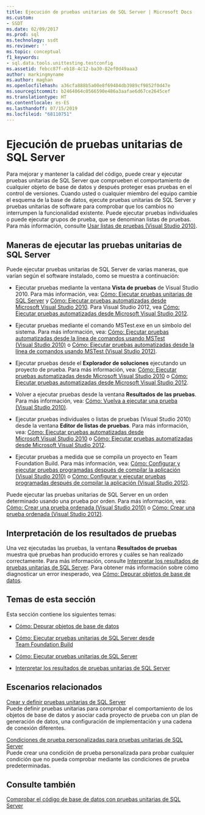 ```yaml
---
title: Ejecución de pruebas unitarias de SQL Server | Microsoft Docs
ms.custom:
- SSDT
ms.date: 02/09/2017
ms.prod: sql
ms.technology: ssdt
ms.reviewer: ''
ms.topic: conceptual
f1_keywords:
- sql.data.tools.unittesting.testconfig
ms.assetid: febcc87f-eb18-4c12-ba30-82ef0d49aaa3
author: markingmyname
ms.author: maghan
ms.openlocfilehash: a36cfa888b5a00e8f69404db3989cf9852f0d47e
ms.sourcegitcommit: b2464064c0566590e486a3aafae6d67ce2645cef
ms.translationtype: HT
ms.contentlocale: es-ES
ms.lasthandoff: 07/15/2019
ms.locfileid: "68110751"
---
```

# <a name="running-sql-server-unit-tests"></a>Ejecución de pruebas unitarias de SQL Server
Para mejorar y mantener la calidad del código, puede crear y ejecutar pruebas unitarias de SQL Server que comprueben el comportamiento de cualquier objeto de base de datos y después proteger esas pruebas en el control de versiones. Cuando usted o cualquier miembro del equipo cambie el esquema de la base de datos, ejecute pruebas unitarias de SQL Server y pruebas unitarias de software para comprobar que los cambios no interrumpen la funcionalidad existente. Puede ejecutar pruebas individuales o puede ejecutar grupos de prueba, que se denominan listas de pruebas. Para más información, consulte [Usar listas de pruebas (Visual Studio 2010)](https://msdn.microsoft.com/library/ms182461(VS.100).aspx).  
  
## <a name="ways-to-run-sql-server-unit-tests"></a>Maneras de ejecutar las pruebas unitarias de SQL Server  
Puede ejecutar pruebas unitarias de SQL Server de varias maneras, que varían según el software instalado, como se muestra a continuación:  
  
-   Ejecutar pruebas mediante la ventana **Vista de pruebas** de Visual Studio 2010. Para más información, vea: [Cómo: Ejecutar pruebas unitarias de SQL Server](../ssdt/how-to-run-sql-server-unit-tests.md) y [Cómo: Ejecutar pruebas automatizadas desde Microsoft Visual Studio 2010](https://msdn.microsoft.com/library/ms182470(VS.100).aspx). Para Visual Studio 2012, vea [Cómo: Ejecutar pruebas automatizadas desde Microsoft Visual Studio 2012](https://msdn.microsoft.com/library/ms182470.aspx).  
  
-   Ejecutar pruebas mediante el comando MSTest.exe en un símbolo del sistema. Para más información, vea: [Cómo: Ejecutar pruebas automatizadas desde la línea de comandos usando MSTest (Visual Studio 2010)](https://msdn.microsoft.com/library/ms182487(VS.100).aspx) o [Cómo: Ejecutar pruebas automatizadas desde la línea de comandos usando MSTest (Visual Studio 2012)](https://msdn.microsoft.com/library/ms182487.aspx).  
  
-   Ejecutar pruebas desde el **Explorador de soluciones** ejecutando un proyecto de prueba. Para más información, vea: [Cómo: Ejecutar pruebas automatizadas desde Microsoft Visual Studio 2010](https://msdn.microsoft.com/library/ms182470(VS.100).aspx) o [Cómo: Ejecutar pruebas automatizadas desde Microsoft Visual Studio 2012](https://msdn.microsoft.com/library/ms182470.aspx).  
  
-   Volver a ejecutar pruebas desde la ventana **Resultados de las pruebas**. Para más información, vea: [Cómo: Vuelva a ejecutar una prueba (Visual Studio 2010)](https://msdn.microsoft.com/library/ms182472(VS.100).aspx).  
  
-   Ejecutar pruebas individuales o listas de pruebas (Visual Studio 2010) desde la ventana **Editor de listas de pruebas**. Para más información, vea: [Cómo: Ejecutar pruebas automatizadas desde Microsoft Visual Studio 2010](https://msdn.microsoft.com/library/ms182470(VS.100).aspx) o [Cómo: Ejecutar pruebas automatizadas desde Microsoft Visual Studio 2012](https://msdn.microsoft.com/library/ms182470.aspx).  
  
-   Ejecutar pruebas a medida que se compila un proyecto en Team Foundation Build. Para más información, vea: [Cómo: Configurar y ejecutar pruebas programadas después de compilar la aplicación (Visual Studio 2010)](https://msdn.microsoft.com/library/ms182465(VS.100).aspx) o [Cómo: Configurar y ejecutar pruebas programadas después de compilar la aplicación (Visual Studio 2012)](https://msdn.microsoft.com/library/ms182465.aspx).  
  
Puede ejecutar las pruebas unitarias de SQL Server en un orden determinado usando una prueba por orden. Para más información, vea: [Cómo: Crear una prueba ordenada (Visual Studio 2010)](https://msdn.microsoft.com/library/ms182631(VS.100).aspx) o [Cómo: Crear una prueba ordenada (Visual Studio 2012)](https://msdn.microsoft.com/library/ms182631.aspx).  
  
## <a name="interpreting-tests-results"></a>Interpretación de los resultados de pruebas  
Una vez ejecutadas las pruebas, la ventana **Resultados de pruebas** muestra qué pruebas han producido errores y cuáles se han realizado correctamente. Para más información, consulte [Interpretar los resultados de pruebas unitarias de SQL Server](../ssdt/interpreting-sql-server-unit-test-results.md). Para obtener más información sobre cómo diagnosticar un error inesperado, vea [Cómo: Depurar objetos de base de datos](../ssdt/how-to-debug-database-objects.md).  
  
## <a name="topics-in-this-section"></a>Temas de esta sección  
Esta sección contiene los siguientes temas:  
  
-   [Cómo: Depurar objetos de base de datos](../ssdt/how-to-debug-database-objects.md)  
  
-   [Cómo: Ejecutar pruebas unitarias de SQL Server desde Team Foundation Build](../ssdt/how-to-run-sql-server-unit-tests-from-team-foundation-build.md)  
  
-   [Cómo: Ejecutar pruebas unitarias de SQL Server](../ssdt/how-to-run-sql-server-unit-tests.md)  
  
-   [Interpretar los resultados de pruebas unitarias de SQL Server](../ssdt/interpreting-sql-server-unit-test-results.md)  
  
## <a name="related-scenarios"></a>Escenarios relacionados  
[Crear y definir pruebas unitarias de SQL Server](../ssdt/creating-and-defining-sql-server-unit-tests.md)  
Puede definir pruebas unitarias para comprobar el comportamiento de los objetos de base de datos y asociar cada proyecto de prueba con un plan de generación de datos, una configuración de implementación y una cadena de conexión diferentes.  
  
[Condiciones de prueba personalizadas para pruebas unitarias de SQL Server](../ssdt/custom-test-conditions-for-sql-server-unit-tests.md)  
Puede crear una condición de prueba personalizada para probar cualquier condición que no pueda comprobar mediante las condiciones de prueba predeterminadas.  
  
## <a name="see-also"></a>Consulte también  
[Comprobar el código de base de datos con pruebas unitarias de SQL Server](../ssdt/verifying-database-code-by-using-sql-server-unit-tests.md)  
  
